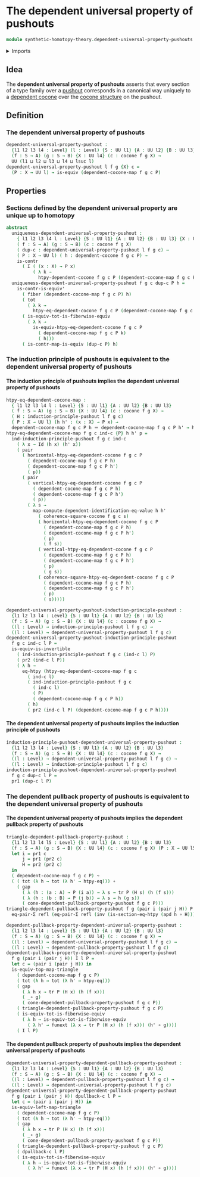 # The dependent universal property of pushouts

```agda
module synthetic-homotopy-theory.dependent-universal-property-pushouts where
```

<details><summary>Imports</summary>

```agda
open import foundation.action-on-identifications-dependent-functions
open import foundation.contractible-maps
open import foundation.contractible-types
open import foundation.dependent-pair-types
open import foundation.equality-dependent-pair-types
open import foundation.equivalences
open import foundation.fibers-of-maps
open import foundation.function-extensionality
open import foundation.function-types
open import foundation.functoriality-dependent-pair-types
open import foundation.homotopies
open import foundation.identity-types
open import foundation.pullbacks
open import foundation.transport-along-identifications
open import foundation.universe-levels

open import synthetic-homotopy-theory.cocones-under-spans
open import synthetic-homotopy-theory.dependent-cocones-under-spans
open import synthetic-homotopy-theory.dependent-pullback-property-pushouts
open import synthetic-homotopy-theory.induction-principle-pushouts
```

</details>

## Idea

The **dependent universal property of pushouts** asserts that every section of a
type family over a [pushout](synthetic-homotopy-theory.pushouts.md) corresponds
in a canonical way uniquely to a
[dependent cocone](synthetic-homotopy-theory.dependent-cocones-under-spans.md)
over the [cocone structure](synthetic-homotopy-theory.cocones-under-spans.md) on
the pushout.

## Definition

### The dependent universal property of pushouts

```agda
dependent-universal-property-pushout :
  {l1 l2 l3 l4 : Level} (l : Level) {S : UU l1} {A : UU l2} {B : UU l3}
  (f : S → A) (g : S → B) {X : UU l4} (c : cocone f g X) →
  UU (l1 ⊔ l2 ⊔ l3 ⊔ l4 ⊔ lsuc l)
dependent-universal-property-pushout l f g {X} c =
  (P : X → UU l) → is-equiv (dependent-cocone-map f g c P)
```

## Properties

### Sections defined by the dependent universal property are unique up to homotopy

```agda
abstract
  uniqueness-dependent-universal-property-pushout :
    { l1 l2 l3 l4 l : Level} {S : UU l1} {A : UU l2} {B : UU l3} {X : UU l4} →
    ( f : S → A) (g : S → B) (c : cocone f g X)
    ( dup-c : dependent-universal-property-pushout l f g c) →
    ( P : X → UU l) ( h : dependent-cocone f g c P) →
    is-contr
      ( Σ ( (x : X) → P x)
          ( λ k →
            htpy-dependent-cocone f g c P (dependent-cocone-map f g c P k) h))
  uniqueness-dependent-universal-property-pushout f g c dup-c P h =
    is-contr-is-equiv'
      ( fiber (dependent-cocone-map f g c P) h)
      ( tot
        ( λ k →
          htpy-eq-dependent-cocone f g c P (dependent-cocone-map f g c P k) h))
      ( is-equiv-tot-is-fiberwise-equiv
        ( λ k →
          is-equiv-htpy-eq-dependent-cocone f g c P
            ( dependent-cocone-map f g c P k)
            ( h)))
      ( is-contr-map-is-equiv (dup-c P) h)
```

### The induction principle of pushouts is equivalent to the dependent universal property of pushouts

#### The induction principle of pushouts implies the dependent universal property of pushouts

```agda
htpy-eq-dependent-cocone-map :
  { l1 l2 l3 l4 l : Level} {S : UU l1} {A : UU l2} {B : UU l3}
  ( f : S → A) (g : S → B) {X : UU l4} (c : cocone f g X) →
  ( H : induction-principle-pushout l f g c)
  { P : X → UU l} (h h' : (x : X) → P x) →
  dependent-cocone-map f g c P h ＝ dependent-cocone-map f g c P h' → h ~ h'
htpy-eq-dependent-cocone-map f g c ind-c {P} h h' p =
  ind-induction-principle-pushout f g c ind-c
    ( λ x → Id (h x) (h' x))
    ( pair
      ( horizontal-htpy-eq-dependent-cocone f g c P
        ( dependent-cocone-map f g c P h)
        ( dependent-cocone-map f g c P h')
        ( p))
      ( pair
        ( vertical-htpy-eq-dependent-cocone f g c P
          ( dependent-cocone-map f g c P h)
          ( dependent-cocone-map f g c P h')
          ( p))
        ( λ s →
          map-compute-dependent-identification-eq-value h h'
            ( coherence-square-cocone f g c s)
            ( horizontal-htpy-eq-dependent-cocone f g c P
              ( dependent-cocone-map f g c P h)
              ( dependent-cocone-map f g c P h')
              ( p)
              ( f s))
            ( vertical-htpy-eq-dependent-cocone f g c P
              ( dependent-cocone-map f g c P h)
              ( dependent-cocone-map f g c P h')
              ( p)
              ( g s))
            ( coherence-square-htpy-eq-dependent-cocone f g c P
              ( dependent-cocone-map f g c P h)
              ( dependent-cocone-map f g c P h')
              ( p)
              ( s)))))

dependent-universal-property-pushout-induction-principle-pushout :
  {l1 l2 l3 l4 : Level} {S : UU l1} {A : UU l2} {B : UU l3}
  (f : S → A) (g : S → B) {X : UU l4} (c : cocone f g X) →
  ((l : Level) → induction-principle-pushout l f g c) →
  ((l : Level) → dependent-universal-property-pushout l f g c)
dependent-universal-property-pushout-induction-principle-pushout
  f g c ind-c l P =
  is-equiv-is-invertible
    ( ind-induction-principle-pushout f g c (ind-c l) P)
    ( pr2 (ind-c l P))
    ( λ h →
      eq-htpy (htpy-eq-dependent-cocone-map f g c
        ( ind-c l)
        ( ind-induction-principle-pushout f g c
          ( ind-c l)
          ( P)
          ( dependent-cocone-map f g c P h))
        ( h)
        ( pr2 (ind-c l P) (dependent-cocone-map f g c P h))))
```

#### The dependent universal property of pushouts implies the induction principle of pushouts

```agda
induction-principle-pushout-dependent-universal-property-pushout :
  {l1 l2 l3 l4 : Level} {S : UU l1} {A : UU l2} {B : UU l3}
  (f : S → A) (g : S → B) {X : UU l4} (c : cocone f g X) →
  ((l : Level) → dependent-universal-property-pushout l f g c) →
  ((l : Level) → induction-principle-pushout l f g c)
induction-principle-pushout-dependent-universal-property-pushout
  f g c dup-c l P =
  pr1 (dup-c l P)
```

### The dependent pullback property of pushouts is equivalent to the dependent universal property of pushouts

#### The dependent universal property of pushouts implies the dependent pullback property of pushouts

```agda
triangle-dependent-pullback-property-pushout :
  {l1 l2 l3 l4 l5 : Level} {S : UU l1} {A : UU l2} {B : UU l3}
  (f : S → A) (g : S → B) {X : UU l4} (c : cocone f g X) (P : X → UU l5) →
  let i = pr1 c
      j = pr1 (pr2 c)
      H = pr2 (pr2 c)
  in
  ( dependent-cocone-map f g c P) ~
  ( ( tot (λ h → tot (λ h' → htpy-eq))) ∘
    ( gap
      ( λ (h : (a : A) → P (i a)) → λ s → tr P (H s) (h (f s)))
      ( λ (h : (b : B) → P (j b)) → λ s → h (g s))
      ( cone-dependent-pullback-property-pushout f g c P)))
triangle-dependent-pullback-property-pushout f g (pair i (pair j H)) P h =
  eq-pair-Σ refl (eq-pair-Σ refl (inv (is-section-eq-htpy (apd h ∘ H))))

dependent-pullback-property-dependent-universal-property-pushout :
  {l1 l2 l3 l4 : Level} {S : UU l1} {A : UU l2} {B : UU l3}
  (f : S → A) (g : S → B) {X : UU l4} (c : cocone f g X) →
  ((l : Level) → dependent-universal-property-pushout l f g c) →
  ((l : Level) → dependent-pullback-property-pushout l f g c)
dependent-pullback-property-dependent-universal-property-pushout
  f g (pair i (pair j H)) I l P =
  let c = (pair i (pair j H)) in
  is-equiv-top-map-triangle
    ( dependent-cocone-map f g c P)
    ( tot (λ h → tot (λ h' → htpy-eq)))
    ( gap
      ( λ h x → tr P (H x) (h (f x)))
      ( _∘ g)
      ( cone-dependent-pullback-property-pushout f g c P))
    ( triangle-dependent-pullback-property-pushout f g c P)
    ( is-equiv-tot-is-fiberwise-equiv
      ( λ h → is-equiv-tot-is-fiberwise-equiv
        ( λ h' → funext (λ x → tr P (H x) (h (f x))) (h' ∘ g))))
    ( I l P)
```

#### The dependent pullback property of pushouts implies the dependent universal property of pushouts

```agda
dependent-universal-property-dependent-pullback-property-pushout :
  {l1 l2 l3 l4 : Level} {S : UU l1} {A : UU l2} {B : UU l3}
  (f : S → A) (g : S → B) {X : UU l4} (c : cocone f g X) →
  ((l : Level) → dependent-pullback-property-pushout l f g c) →
  ((l : Level) → dependent-universal-property-pushout l f g c)
dependent-universal-property-dependent-pullback-property-pushout
  f g (pair i (pair j H)) dpullback-c l P =
  let c = (pair i (pair j H)) in
  is-equiv-left-map-triangle
    ( dependent-cocone-map f g c P)
    ( tot (λ h → tot (λ h' → htpy-eq)))
    ( gap
      ( λ h x → tr P (H x) (h (f x)))
      ( _∘ g)
      ( cone-dependent-pullback-property-pushout f g c P))
    ( triangle-dependent-pullback-property-pushout f g c P)
    ( dpullback-c l P)
    ( is-equiv-tot-is-fiberwise-equiv
      ( λ h → is-equiv-tot-is-fiberwise-equiv
        ( λ h' → funext (λ x → tr P (H x) (h (f x))) (h' ∘ g))))
```
